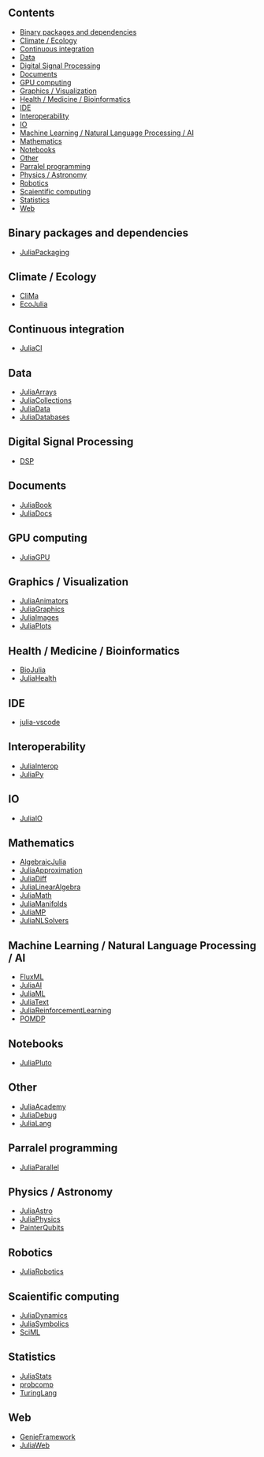 ## Contents
- [Binary packages and dependencies](#binary-packages-and-dependencies)
- [Climate / Ecology](#climate-ecology)
- [Continuous integration](#continuous-integration)
- [Data](#data)
- [Digital Signal Processing](#digital-signal-processing)
- [Documents](#documents)
- [GPU computing](#gpu-computing)
- [Graphics / Visualization](#graphics-visualization)
- [Health / Medicine / Bioinformatics](#health-medicine-bioinformatics)
- [IDE](#ide)
- [Interoperability](#interoperability)
- [IO](#io)
- [Machine Learning / Natural Language Processing / AI](#machine-learning-natural-language-processing-ai)
- [Mathematics](#mathematics)
- [Notebooks](#notebooks)
- [Other](#other)
- [Parralel programming](#parralel-programming)
- [Physics / Astronomy](#physics-astronomy)
- [Robotics](#robotics)
- [Scaientific computing](#scaientific-computing)
- [Statistics](#statistics)
- [Web](#web)


<a name = "binary-packages-and-dependencies"></a>
## Binary packages and dependencies
- [JuliaPackaging](https://github.com/JuliaPackaging)
<a name = "climate-ecology"></a>
## Climate / Ecology
- [CliMa](https://github.com/CliMA)
- [EcoJulia](https://github.com/EcoJulia)
<a name = "continuous-integration"></a>
## Continuous integration
- [JuliaCI](https://github.com/JuliaCI)
<a name = "data"></a>
## Data
- [JuliaArrays](https://github.com/JuliaArrays)
- [JuliaCollections](https://github.com/JuliaCollections)
- [JuliaData](https://github.com/JuliaData)
- [JuliaDatabases](https://github.com/JuliaDatabases)
<a name = "digital-signal-processing"></a>
## Digital Signal Processing
<a name = "documents"></a>
- [DSP](https://github.com/JuliaDSP)
## Documents
- [JuliaBook](https://github.com/JuliaBooks)
- [JuliaDocs](https://github.com/JuliaDocs)
<a name = "gpu-computing"></a>
## GPU computing
- [JuliaGPU](https://github.com/JuliaGPU)
<a name = "graphics-visualization"></a>
## Graphics / Visualization
- [JuliaAnimators](https://github.com/JuliaAnimators)
- [JuliaGraphics](https://github.com/JuliaGraphics)
- [JuliaImages](https://github.com/JuliaImages)
- [JuliaPlots](https://github.com/JuliaPlots)
<a name = "health-medicine-bioinformatics"></a>
## Health / Medicine / Bioinformatics
- [BioJulia](https://github.com/BioJulia)
- [JuliaHealth](https://github.com/JuliaHealth)
<a name = "ide"></a>
## IDE
- [julia-vscode](https://github.com/julia-vscode)
<a name = "interoperability"></a>
## Interoperability
- [JuliaInterop](https://github.com/JuliaInterop)
- [JuliaPy](https://github.com/JuliaPy)
<a name = "io"></a>
## IO
- [JuliaIO](https://github.com/JuliaIO)
<a name = "mathematics"></a>
## Mathematics
- [AlgebraicJulia](https://github.com/AlgebraicJulia)
- [JuliaApproximation](https://github.com/JuliaApproximation)
- [JuliaDiff](https://github.com/JuliaDiff)
- [JuliaLinearAlgebra](https://github.com/JuliaLinearAlgebra)
- [JuliaMath](https://github.com/JuliaMath)
- [JuliaManifolds](https://github.com/JuliaManifolds)
- [JuliaMP](https://github.com/jump-dev)
- [JuliaNLSolvers](https://github.com/JuliaNLSolvers)
<a name = "machine-learning-natural-language-processing-ai"></a>
## Machine Learning / Natural Language Processing / AI
- [FluxML](https://github.com/FluxML)
- [JuliaAI](https://github.com/JuliaAI)
- [JuliaML](https://github.com/JuliaML)
- [JuliaText](https://github.com/JuliaText)
- [JuliaReinforcementLearning](https://github.com/JuliaReinforcementLearning)
- [POMDP](https://github.com/JuliaPOMDP/POMDPs.jl)
<a name = "notebooks"></a>
## Notebooks
- [JuliaPluto](https://github.com/JuliaPluto)
<a name = "other"></a>
## Other
- [JuliaAcademy](https://github.com/JuliaAcademy)
- [JuliaDebug](https://github.com/JuliaDebug)
- [JuliaLang](https://github.com/JuliaLang)
<a name = "parralel-programming"></a>
## Parralel programming
- [JuliaParallel](https://github.com/JuliaParallel)
<a name = "physics-astronomy"></a>
## Physics / Astronomy
- [JuliaAstro](https://github.com/juliaastro)
- [JuliaPhysics](https://github.com/JuliaPhysics)
- [PainterQubits](https://github.com/PainterQubits)
<a name = "robotics"></a>
## Robotics
- [JuliaRobotics](https://github.com/JuliaRobotics)
<a name = "scaientific-computing"></a>
## Scaientific computing
- [JuliaDynamics](https://github.com/JuliaDynamics)
- [JuliaSymbolics](https://github.com/JuliaSymbolics/Symbolics.jl)
- [SciML](https://github.com/SciML)
<a name = "statistics"></a>
## Statistics
- [JuliaStats](https://github.com/JuliaStats)
- [probcomp](https://github.com/probcomp)
- [TuringLang](https://github.com/TuringLang)
<a name = "web"></a>
## Web
- [GenieFramework](https://github.com/GenieFramework)
- [JuliaWeb](https://github.com/JuliaWeb)

